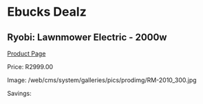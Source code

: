 
# Ebucks Dealz
## Ryobi: Lawnmower Electric - 2000w
[Product Page](https://www.ebucks.com/web/shop/productSelected.do?prodId=316310196&catId=363410833)

Price: R2999.00

Image: /web/cms/system/galleries/pics/prodimg/RM-2010_300.jpg

Savings: 


	